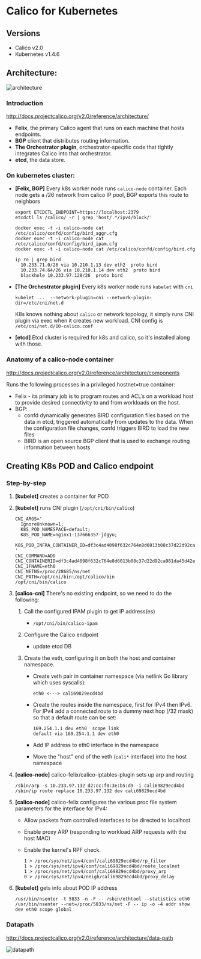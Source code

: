 Calico for Kubernetes
=====================

## Versions

* Calico v2.0
* Kubernetes v1.4.6

## Architecture:

![architecture](https://github.com/projectcalico/calico/raw/master/images/lifecycle/calicoctl_node.png)

### Introduction

http://docs.projectcalico.org/v2.0/reference/architecture/

- **Felix**, the primary Calico agent that runs on each machine that hosts endpoints.
- **BGP** client that distributes routing information.
- **The Orchestrator plugin**, orchestrator-specific code that tightly integrates Calico into that orchestrator.
- **etcd**, the data store.

### On kubernetes cluster:

- **[Felix, BGP]** Every k8s worker node runs `calico-node` container. Each node gets a /26 network from calico IP pool, BGP exports this route to neighbors

  ```
  export ETCDCTL_ENDPOINT=https://localhost:2379
  etcdctl ls /calico/ -r | grep 'host/.*/ipv4/block/'

  docker exec -t -i calico-node cat /etc/calico/confd/config/bird_aggr.cfg
  docker exec -t -i calico-node cat /etc/calico/confd/config/bird_ipam.cfg
  docker exec -t -i calico-node cat /etc/calico/confd/config/bird.cfg

  ip ro | grep bird
    10.233.71.0/26 via 10.210.1.13 dev eth2  proto bird 
    10.233.74.64/26 via 10.210.1.14 dev eth2  proto bird 
    blackhole 10.233.97.128/26  proto bird 
  ```

- **[The Orchestrator plugin]** Every k8s worker node runs `kubelet` with `cni`

  ```
  kubelet ...  --network-plugin=cni --network-plugin-dir=/etc/cni/net.d
  ```

  K8s knows nothing about `calico` or network topology, it simply runs CNI plugin via exec when it creates new workload.
  CNI config is `/etc/cni/net.d/10-calico.conf`

- **[etcd]** Etcd cluster is required for k8s and calico, so it's installed along with those.


### Anatomy of a calico-node container

http://docs.projectcalico.org/v2.0/reference/architecture/components

Runs the following processes in a privileged hostnet=true container:

- Felix - its primary job is to program routes and ACL’s on a workload host to provide desired connectivity to and from workloads on the host.
- BGP:
  - confd dynamically generates BIRD configuration files based on the data in etcd, triggered automatically from updates to the data. When the configuration file changes, confd triggers BIRD to load the new files
  - BIRD is an open source BGP client that is used to exchange routing information between hosts

## Creating K8s POD and Calico endpoint

### Step-by-step

1. **[kubelet]** creates a container for POD

2. **[kubelet]** runs CNI plugin (`/opt/cni/bin/calico`)

    ```
    CNI_ARGS='
      IgnoreUnknown=1;
      K8S_POD_NAMESPACE=default;
      K8S_POD_NAME=nginx1-137666357-jdgyu;
      K8S_POD_INFRA_CONTAINER_ID=df3c4ad4098f632c764e8d6013b08c37d22d92ca981da45d42ea82bbf6189106
    '
    CNI_COMMAND=ADD
    CNI_CONTAINERID=df3c4ad4098f632c764e8d6013b08c37d22d92ca981da45d42ea82bbf6189106
    CNI_IFNAME=eth0
    CNI_NETNS=/proc/28685/ns/net
    CNI_PATH=/opt/cni/bin:/opt/calico/bin
    /opt/cni/bin/calico
    ```

3. **[calico-cni]** There's no existing endpoint, so we need to do the following:

    1. Call the configured IPAM plugin to get IP address(es)

        * `/opt/cni/bin/calico-ipam`

    2. Configure the Calico endpoint

        * update etcd DB

    3. Create the veth, configuring it on both the host and container namespace.

        * Create veth pair in container namespace (via netlink Go library which uses syscalls):

          ```
          eth0 <---> cali69829ecd4bd
          ```

        * Create the routes inside the namespace, first for IPv4 then IPv6.
          For IPv4 add a connected route to a dummy next hop (/32 mask) so that a default route can be set:

          ```
          169.254.1.1 dev eth0  scope link
          default via 169.254.1.1 dev eth0
          ```

        * Add IP address to eth0 interface in the namespace

        * Move the "host" end of the veth (`cali*` interface) into the host namespace

4. **[calico-node]** calico-felix/calico-iptables-plugin sets up arp and routing

    ```
    /sbin/arp -s 10.233.97.132 d2:cc:f0:3e:b5:d9 -i cali69829ecd4bd
    /sbin/ip route replace 10.233.97.132 dev cali69829ecd4bd
    ```

5. **[calico-node]** calico-felix configures the various proc file system parameters for the interface for IPv4:

    * Allow packets from controlled interfaces to be directed to localhost
    * Enable proxy ARP (responding to workload ARP requests with the host MAC)
    * Enable the kernel's RPF check.

      ```
      1 > /proc/sys/net/ipv4/conf/cali69829ecd4bd/rp_filter
      1 > /proc/sys/net/ipv4/conf/cali69829ecd4bd/route_localnet
      1 > /proc/sys/net/ipv4/conf/cali69829ecd4bd/proxy_arp
      0 > /proc/sys/net/ipv4/neigh/cali69829ecd4bd/proxy_delay
      ```

6. **[kubelet]** gets info about POD IP address

    ```
    /usr/bin/nsenter -t 5833 -n -F -- /sbin/ethtool --statistics eth0
    /usr/bin/nsenter --net=/proc/5833/ns/net -F -- ip -o -4 addr show dev eth0 scope global
    ```

### Datapath

http://docs.projectcalico.org/v2.0/reference/architecture/data-path

![datapath](https://github.com/projectcalico/calico/raw/master/images/calico-datapath.png)
